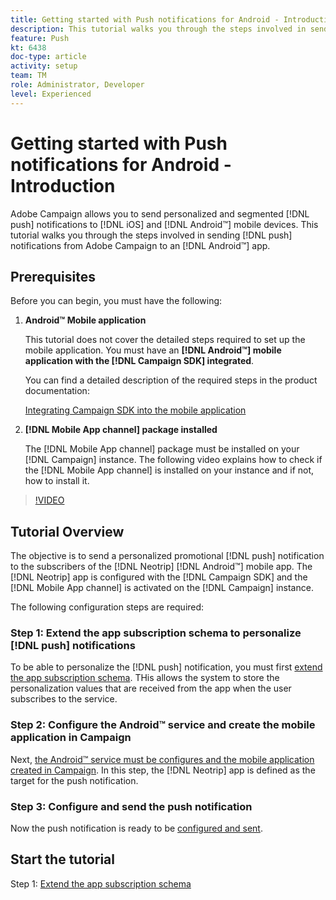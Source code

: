 ```yaml
---
title: Getting started with Push notifications for Android - Introduction
description: This tutorial walks you through the steps involved in sending push notifications from Adobe Campaign and receiving these notifications in your Android™ app.
feature: Push
kt: 6438
doc-type: article
activity: setup
team: TM
role: Administrator, Developer
level: Experienced
---
```

# Getting started with Push notifications for Android - Introduction

Adobe Campaign allows you to send personalized and segmented [!DNL push] notifications to [!DNL iOS] and [!DNL Android™] mobile devices. This tutorial walks you through the steps involved in sending [!DNL push] notifications from Adobe Campaign to an [!DNL Android™] app.

## Prerequisites

Before you can begin, you must have the following:

1) **Android™ Mobile application**

    This tutorial does not cover the detailed steps required to set up the mobile application. You must have an **[!DNL Android™] mobile application with the [!DNL Campaign SDK] integrated**.

    You can find a detailed description of the required steps in the product documentation:

    [Integrating Campaign SDK into the mobile application](https://experienceleague.adobe.com/docs/campaign-classic/using/sending-messages/sending-push-notifications/integrating-campaign-sdk-into-the-mobile-application.html)

2) **[!DNL Mobile App channel] package installed**

    The [!DNL Mobile App channel] package must be installed on your [!DNL Campaign] instance. The following video explains how to check if the [!DNL Mobile App channel] is installed on your instance and if not, how to install it.

>[!VIDEO](https://video.tv.adobe.com/v/326544?quality=12)

## Tutorial Overview

The objective is to send a personalized promotional [!DNL push] notification to the subscribers of the [!DNL Neotrip] [!DNL Android™] mobile app. The [!DNL Neotrip] app is configured with the [!DNL Campaign SDK] and  the [!DNL Mobile App channel] is activated on the [!DNL Campaign] instance.

The following configuration steps are required:

### Step 1: Extend the app subscription schema to personalize [!DNL push] notifications

To be able to personalize the [!DNL push] notification, you must first [extend the app subscription schema](/help/tutorial-get-started-with-push-notifications-for-android/extend-the-app-subscription-schema.md). THis allows the system to store the personalization values that are received from the app when the user subscribes to the service.

### Step 2: Configure the Android™ service and create the mobile application in Campaign

Next, [the Android™ service must be configures and the mobile application created in Campaign](/help/tutorial-get-started-with-push-notifications-for-android/configure-an-android-service-in-campaign.md). In this step, the [!DNL Neotrip] app is defined as the target for the push notification.

### Step 3: Configure and send the push notification

Now the push notification is ready to be [configured and sent](/help/tutorial-get-started-with-push-notifications-for-android/configure-and-send-push-notifications.md).

## Start the tutorial

Step 1: [Extend the app subscription schema](/help/tutorial-getting-started-with-push-notifications-for-android/extending-the-app-subscription-schema.md)
